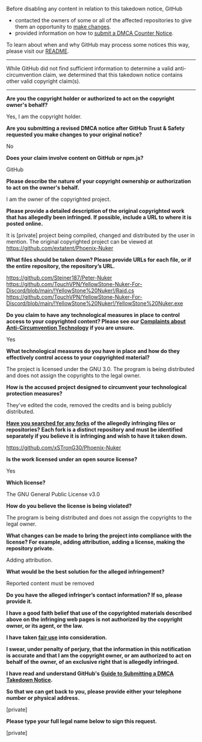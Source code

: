 Before disabling any content in relation to this takedown notice, GitHub
- contacted the owners of some or all of the affected repositories to give them an opportunity to [make changes](https://docs.github.com/en/github/site-policy/dmca-takedown-policy#a-how-does-this-actually-work).
- provided information on how to [submit a DMCA Counter Notice](https://docs.github.com/en/articles/guide-to-submitting-a-dmca-counter-notice).

To learn about when and why GitHub may process some notices this way, please visit our [README](https://github.com/github/dmca/blob/master/README.md#anatomy-of-a-takedown-notice).

---

While GitHub did not find sufficient information to determine a valid anti-circumvention claim, we determined that this takedown notice contains other valid copyright claim(s).

---

**Are you the copyright holder or authorized to act on the copyright owner's behalf?**

Yes, I am the copyright holder.

**Are you submitting a revised DMCA notice after GitHub Trust & Safety requested you make changes to your original notice?**

No

**Does your claim involve content on GitHub or npm.js?**

GitHub

**Please describe the nature of your copyright ownership or authorization to act on the owner's behalf.**

I am the owner of the copyrighted project.

**Please provide a detailed description of the original copyrighted work that has allegedly been infringed. If possible, include a URL to where it is posted online.**

It is [private] project being compiled, changed and distributed by the user in mention. The original copyrighted project can be viewed at https://github.com/extatent/Phoenix-Nuker

**What files should be taken down? Please provide URLs for each file, or if the entire repository, the repository’s URL.**

https://github.com/Steiner187/Peter-Nuker  
https://github.com/TouchVPN/YellowStone-Nuker-For-Discord/blob/main/!YellowStone%20Nuker!/Raid.cs  
https://github.com/TouchVPN/YellowStone-Nuker-For-Discord/blob/main/!YellowStone%20Nuker!/YellowStone%20Nuker.exe

**Do you claim to have any technological measures in place to control access to your copyrighted content? Please see our <a href="https://docs.github.com/articles/guide-to-submitting-a-dmca-takedown-notice#complaints-about-anti-circumvention-technology">Complaints about Anti-Circumvention Technology</a> if you are unsure.**

Yes

**What technological measures do you have in place and how do they effectively control access to your copyrighted material?**

The project is licensed under the GNU 3.0. The program is being distributed and does not assign the copyrights to the legal owner.

**How is the accused project designed to circumvent your technological protection measures?**

They've edited the code, removed the credits and is being publicly distributed.

**<a href="https://docs.github.com/articles/dmca-takedown-policy#b-what-about-forks-or-whats-a-fork">Have you searched for any forks</a> of the allegedly infringing files or repositories? Each fork is a distinct repository and must be identified separately if you believe it is infringing and wish to have it taken down.**

https://github.com/xSTronG30/Phoenix-Nuker

**Is the work licensed under an open source license?**

Yes

**Which license?**

The GNU General Public License v3.0

**How do you believe the license is being violated?**

The program is being distributed and does not assign the copyrights to the legal owner.

**What changes can be made to bring the project into compliance with the license? For example, adding attribution, adding a license, making the repository private.**

Adding attribution.

**What would be the best solution for the alleged infringement?**

Reported content must be removed

**Do you have the alleged infringer’s contact information? If so, please provide it.**

**I have a good faith belief that use of the copyrighted materials described above on the infringing web pages is not authorized by the copyright owner, or its agent, or the law.**

**I have taken <a href="https://www.lumendatabase.org/topics/22">fair use</a> into consideration.**

**I swear, under penalty of perjury, that the information in this notification is accurate and that I am the copyright owner, or am authorized to act on behalf of the owner, of an exclusive right that is allegedly infringed.**

**I have read and understand GitHub's <a href="https://docs.github.com/articles/guide-to-submitting-a-dmca-takedown-notice/">Guide to Submitting a DMCA Takedown Notice</a>.**

**So that we can get back to you, please provide either your telephone number or physical address.**

[private]

**Please type your full legal name below to sign this request.**

[private]
